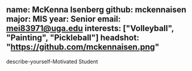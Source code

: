 name: McKenna Isenberg
github: mckennaisen
major: MIS
year: Senior
email: mei83971@uga.edu
interests: ["Volleyball", "Painting", "Pickleball"]
headshot: "https://github.com/mckennaisen.png"
---
describe-yourself-Motivated Student
